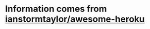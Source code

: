 # Information comes from [ianstormtaylor/awesome-heroku](https://github.com/ianstormtaylor/awesome-heroku)

